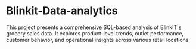 # Blinkit-Data-analytics
This project presents a comprehensive SQL-based analysis of BlinkIT's grocery sales data. It explores product-level trends, outlet performance, customer behavior, and operational insights across various retail locations.
